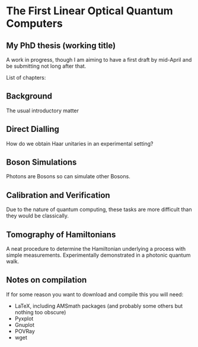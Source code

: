# The First Linear Optical Quantum Computers
## My PhD thesis (working title)

A work in progress, though I am aiming to have a first draft by mid-April and be
submitting not long after that.

List of chapters:

## Background
The usual introductory matter

## Direct Dialling
How do we obtain Haar unitaries in an experimental setting?

## Boson Simulations
Photons are Bosons so can simulate other Bosons.

## Calibration and Verification
Due to the nature of quantum computing, these tasks are more difficult than they
would be classically.

## Tomography of Hamiltonians
A neat procedure to determine the Hamiltonian underlying a process with simple
measurements. Experimentally demonstrated in a photonic quantum walk.

## Notes on compilation
If for some reason you want to download and compile this you will need:

* LaTeX, including AMSmath packages (and probably some others but nothing too 
obscure)
* Pyxplot 
* Gnuplot
* POVRay
* wget

